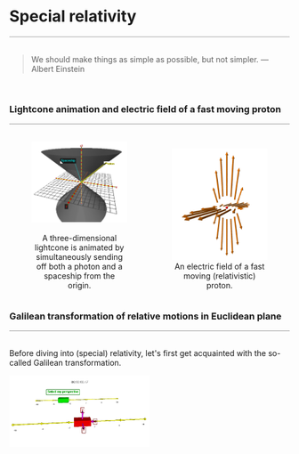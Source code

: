 
<a name="relativity"></a>
# Special relativity
<div style="border-top: 2px solid #cccccc"><br/></div>

<blockquote>
We should make things as simple as possible, but not simpler. &mdash; Albert Einstein
</blockquote><br/>

### Lightcone animation and electric field of a fast moving proton
<div style="border-top: 1px solid #999999"><br/></div>

<div style="display: flex; align-items: flex-end;">
<figure style="float: left; width: 50%; text-align: center">
    <a href="https://glowscript.org/#/user/zeger.hendrikse/folder/Relativity/program/Lightcone">
      <img alt="Light cone" src="./images/lightcone.png" title="Click to animate"/>
    </a>&nbsp;&nbsp;&nbsp;&nbsp;&nbsp;&nbsp;&nbsp;&nbsp;&nbsp;
    <figcaption>A three-dimensional lightcone is animated by simultaneously 
    sending off both a photon and a spaceship from the origin.</figcaption>
</figure>
<figure style="float: right; width: 50%; text-align: center">
    <a href="https://glowscript.org/#/user/zeger.hendrikse/folder/Relativity/program/Relativisticproton">
      <img alt="Relativistic proton" src="./images/relativistic_proton.png" title="Click to animate"/>
    </a>
    <figcaption>An electric field of a fast moving (relativistic) proton.</figcaption>
</figure>
</div>
<p style="clear: both;"></p>


### Galilean transformation of relative motions in Euclidean plane
<div style="border-top: 1px solid #999999"><br/></div>

Before diving into (special) relativity, let's first get acquainted with 
the so-called Galilean transformation.

<a href="https://glowscript.org/#/user/zeger.hendrikse/folder/Relativity/program/Glalileantransformation">
  <img alt="Galilean space-time" width="50%" height="50%" src="./images/galilean_space_time.png" title="Click to animate"/>
</a>

